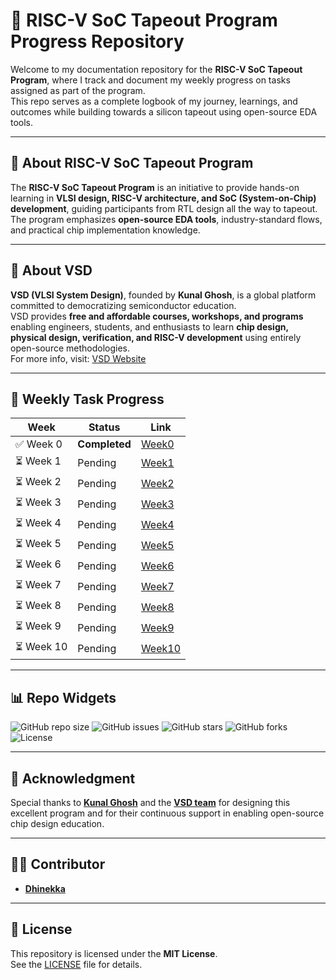 # 🚀 RISC-V SoC Tapeout Program Progress Repository

Welcome to my documentation repository for the **RISC-V SoC Tapeout Program**, where I track and document my weekly progress on tasks assigned as part of the program.  
This repo serves as a complete logbook of my journey, learnings, and outcomes while building towards a silicon tapeout using open-source EDA tools.

---

## 📖 About RISC-V SoC Tapeout Program
The **RISC-V SoC Tapeout Program** is an initiative to provide hands-on learning in **VLSI design, RISC-V architecture, and SoC (System-on-Chip) development**, guiding participants from RTL design all the way to tapeout.  
The program emphasizes **open-source EDA tools**, industry-standard flows, and practical chip implementation knowledge.

---

## 🏫 About VSD
**VSD (VLSI System Design)**, founded by **Kunal Ghosh**, is a global platform committed to democratizing semiconductor education.  
VSD provides **free and affordable courses, workshops, and programs** enabling engineers, students, and enthusiasts to learn **chip design, physical design, verification, and RISC-V development** using entirely open-source methodologies.  
For more info, visit: [VSD Website](https://www.vlsisystemdesign.com)

---

## 📅 Weekly Task Progress

| Week | Status | Link |
|------|--------|------|
| ✅ Week 0 | **Completed** | [Week0](./Week0/README.md) |
| ⏳ Week 1 | Pending | [Week1](./Week1/README.md) |
| ⏳ Week 2 | Pending | [Week2](./Week2/README.md) |
| ⏳ Week 3 | Pending | [Week3](./Week3/README.md) |
| ⏳ Week 4 | Pending | [Week4](./Week4/README.md) |
| ⏳ Week 5 | Pending | [Week5](./Week5/README.md) |
| ⏳ Week 6 | Pending | [Week6](./Week6/README.md) |
| ⏳ Week 7 | Pending | [Week7](./Week7/README.md) |
| ⏳ Week 8 | Pending | [Week8](./Week8/README.md) |
| ⏳ Week 9 | Pending | [Week9](./Week9/README.md) |
| ⏳ Week 10 | Pending | [Week10](./Week10/README.md) |

---

## 📊 Repo Widgets

![GitHub repo size](https://img.shields.io/github/repo-size/DhinekkaB/RISC-V-SOC-TAPEOUT_VSD?color=blue&style=for-the-badge)
![GitHub issues](https://img.shields.io/github/issues/DhinekkaB/RISC-V-SOC-TAPEOUT_VSD?style=for-the-badge&color=yellow)
![GitHub stars](https://img.shields.io/github/stars/DhinekkaB/RISC-V-SOC-TAPEOUT_VSD?style=for-the-badge&color=brightgreen)
![GitHub forks](https://img.shields.io/github/forks/DhinekkaB/RISC-V-SOC-TAPEOUT_VSD?style=for-the-badge&color=orange)
![License](https://img.shields.io/github/license/DhinekkaB/RISC-V-SOC-TAPEOUT_VSD?style=for-the-badge&color=red)

---

## 🙏 Acknowledgment
Special thanks to **[Kunal Ghosh](https://github.com/kunalg123)** and the **[VSD team](https://www.vlsisystemdesign.com/)** for designing this excellent program and for their continuous support in enabling open-source chip design education.

---

## 👨‍💻 Contributor
- **[Dhinekka](https://github.com/DhinekkaB)**

---

## 📜 License
This repository is licensed under the **MIT License**.  
See the [LICENSE](./LICENSE) file for details.
